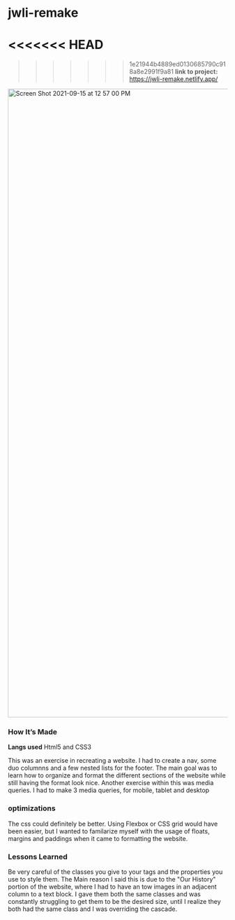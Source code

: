 # jwli-remake

<<<<<<< HEAD
=======

>>>>>>> 1e21944b4889ed0130685790c918a8e2991f9a81
<b>link to project:</b> https://jwli-remake.netlify.app/

<img width="1440" alt="Screen Shot 2021-09-15 at 12 57 00 PM" src="https://user-images.githubusercontent.com/89406408/133481448-31d46f70-b5dc-4106-97ec-d6d059953ee5.png">

### How It’s Made
<b>Langs used</b> Html5 and CSS3

This was an exercise in recreating a website. I had to create a nav, some duo columnns and a few nested lists for the footer. The main goal was to learn how to organize and format the different sections of the website while still having the format look nice. Another exercise within this was media queries. I had to make 3 media queries, for mobile, tablet and desktop

### optimizations

The css could definitely be better. Using Flexbox or CSS grid would have been easier, but I wanted to familarize myself with the usage of floats, margins and paddings when it came to formatting the website. 

### Lessons Learned

Be very careful of the classes you give to your tags and the properties you use to style them. The Main reason I said this is due to the "Our History" portion of the website, where I had to have an tow images in an adjacent column to a text block. I gave them both the same classes and was constantly struggling to get them to be the desired size, until I realize they both had the same class and I was overriding the cascade. 
